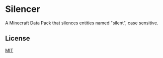 # Silencer

A Minecraft Data Pack that silences entities named "silent", case sensitive.

## License

[MIT](license.txt)